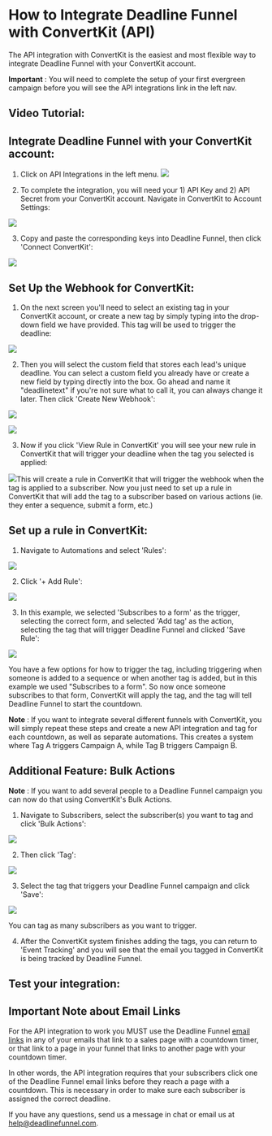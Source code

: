 # How to Integrate Deadline Funnel with ConvertKit \(API\)

The API integration with ConvertKit is the easiest and most flexible way to integrate Deadline Funnel with your ConvertKit account.

**Important** : You will need to complete the setup of your first evergreen campaign before you will see the API integrations link in the left nav.

## Video Tutorial:

## Integrate Deadline Funnel with your ConvertKit account:

1. Click on API Integrations in the left menu. ![](https://d33v4339jhl8k0.cloudfront.net/docs/assets/53974d6ce4b0c76107b109d1/images/5b4e064d2c7d3a03f89caf39/file-YqIQz3YyF0.png)

2. To complete the integration, you will need your 1\) API Key and 2\) API Secret from your ConvertKit account. Navigate in ConvertKit to Account Settings:

![](https://d33v4339jhl8k0.cloudfront.net/docs/assets/53974d6ce4b0c76107b109d1/images/5b6c71762c7d3a03f89d85c3/file-BjwP3qljIJ.png)

3. Copy and paste the corresponding keys into Deadline Funnel, then click 'Connect ConvertKit':

![](https://d33v4339jhl8k0.cloudfront.net/docs/assets/53974d6ce4b0c76107b109d1/images/5b4e0a062c7d3a03f89caf66/file-4ZdJm6QkBS.png)

## Set Up the Webhook for ConvertKit:

1. On the next screen you'll need to select an existing tag in your ConvertKit account, or create a new tag by simply typing into the drop-down field we have provided. This tag will be used to trigger the deadline:

![](https://d33v4339jhl8k0.cloudfront.net/docs/assets/53974d6ce4b0c76107b109d1/images/5cfa8d0504286333a2645201/file-fYvqPgLuLj.jpg)

2. Then you will select the custom field that stores each lead's unique deadline. You can select a custom field you already have or create a new field by typing directly into the box. Go ahead and name it "deadlinetext" if you're not sure what to call it, you can always change it later. Then click 'Create New Webhook':

![](https://d33v4339jhl8k0.cloudfront.net/docs/assets/53974d6ce4b0c76107b109d1/images/5cfa8d2204286333a2645204/file-CZO33MhNCB.jpg)

![](https://d33v4339jhl8k0.cloudfront.net/docs/assets/53974d6ce4b0c76107b109d1/images/5cfa8d3d04286333a2645205/file-ZCNu7IWZhc.jpg)

3. Now if you click 'View Rule in ConvertKit' you will see your new rule in ConvertKit that will trigger your deadline when the tag you selected is applied:

![](https://d33v4339jhl8k0.cloudfront.net/docs/assets/53974d6ce4b0c76107b109d1/images/5b4e0c812c7d3a03f89caf8b/file-CL2Fo6Qgld.png)This will create a rule in ConvertKit that will trigger the webhook when the tag is applied to a subscriber. Now you just need to set up a rule in ConvertKit that will add the tag to a subscriber based on various actions \(ie. they enter a sequence, submit a form, etc.\)

## **Set up a rule in ConvertKit:**

1. Navigate to Automations and select 'Rules':

![](https://d33v4339jhl8k0.cloudfront.net/docs/assets/53974d6ce4b0c76107b109d1/images/59cd3418042863033a1d36ba/file-Swf6BjGcbV.png)

2. Click '+ Add Rule':

![](https://d33v4339jhl8k0.cloudfront.net/docs/assets/53974d6ce4b0c76107b109d1/images/59cd344a042863033a1d36bd/file-uNASEtMAxR.png)

3. In this example, we selected 'Subscribes to a form' as the trigger, selecting the correct form, and selected 'Add tag' as the action, selecting the tag that will trigger Deadline Funnel and clicked 'Save Rule':

![](https://d33v4339jhl8k0.cloudfront.net/docs/assets/53974d6ce4b0c76107b109d1/images/59cd3525042863033a1d36c5/file-RUB4m0qn4I.png)

You have a few options for how to trigger the tag, including triggering when someone is added to a sequence or when another tag is added, but in this example we used "Subscribes to a form". So now once someone subscribes to that form, ConvertKit will apply the tag, and the tag will tell Deadline Funnel to start the countdown.

**Note** : If you want to integrate several different funnels with ConvertKit, you will simply repeat these steps and create a new API integration and tag for each countdown, as well as separate automations. This creates a system where Tag A triggers Campaign A, while Tag B triggers Campaign B.

## Additional Feature: Bulk Actions

**Note** : If you want to add several people to a Deadline Funnel campaign you can now do that using ConvertKit's Bulk Actions.

1. Navigate to Subscribers, select the subscriber\(s\) you want to tag and click 'Bulk Actions':

![](https://d33v4339jhl8k0.cloudfront.net/docs/assets/53974d6ce4b0c76107b109d1/images/5b6c725f2c7d3a03f89d85d3/file-wgvuegwj8P.png)

2. Then click 'Tag':

![](https://d33v4339jhl8k0.cloudfront.net/docs/assets/53974d6ce4b0c76107b109d1/images/5b6c72992c7d3a03f89d85d6/file-QQ5J9RCDJW.png)

3. Select the tag that triggers your Deadline Funnel campaign and click 'Save':

![](https://d33v4339jhl8k0.cloudfront.net/docs/assets/53974d6ce4b0c76107b109d1/images/5b6c731e0428631d7a89d0ee/file-Fe9sd3icrT.png)

You can tag as many subscribers as you want to trigger.

4. After the ConvertKit system finishes adding the tags, you can return to 'Event Tracking' and you will see that the email you tagged in ConvertKit is being tracked by Deadline Funnel.

## Test your integration:

## Important Note about Email Links

For the API integration to work you MUST use the Deadline Funnel [email links](http://documentation.deadlinefunnel.com/article/16-expiring-links) in any of your emails that link to a sales page with a countdown timer, or that link to a page in your funnel that links to another page with your countdown timer.

In other words, the API integration requires that your subscribers click one of the Deadline Funnel email links before they reach a page with a countdown. This is necessary in order to make sure each subscriber is assigned the correct deadline.

If you have any questions, send us a message in chat or email us at [help@deadlinefunnel.com](mailto:mailto:help@deadlinefunnel.com).

